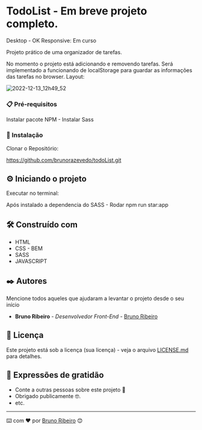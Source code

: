 # TodoList - Em breve projeto completo.
Desktop - OK 
Responsive: Em curso

Projeto prático de uma organizador de tarefas.

No momento o projeto está adicionando e removendo tarefas.
Será implementado a funcionando de localStorage para guardar as informações das tarefas no browser.
Layout: 

![2022-12-13_12h49_52](https://user-images.githubusercontent.com/53144518/207379973-97a90ae0-1967-4150-90fa-8400e36b4518.png)


### 📋 Pré-requisitos

Instalar pacote NPM - 
Instalar  Sass

### 🔧 Instalação

Clonar o Repositório:

https://github.com/brunorazevedo/todoList.git


## ⚙️ Iniciando o projeto

Executar no terminal:

Após instalado a dependencia do SASS - 
Rodar npm run star:app

## 🛠️ Construído com

 - HTML
 - CSS - BEM
 - SASS
 - JAVASCRIPT


## ✒️ Autores

Mencione todos aqueles que ajudaram a levantar o projeto desde o seu início

* **Bruno Ribeiro** - *Desenvolvedor Front-End* - [Bruno Ribeiro](https://github.com/brunorazevedo)


## 📄 Licença

Este projeto está sob a licença (sua licença) - veja o arquivo [LICENSE.md](https://github.com/usuario/projeto/licenca) para detalhes.

## 🎁 Expressões de gratidão

* Conte a outras pessoas sobre este projeto 📢
* Obrigado publicamente 🤓.
* etc.


---
⌨️ com ❤️ por [Bruno Ribeiro](https://github.com/brunorazevedo) 😊
